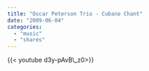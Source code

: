 ```yaml
---
title: "Oscar Peterson Trio - Cubano Chant"
date: "2009-06-04"
categories:
  - "music"
  - "shares"
---
```


<div style="width: 70vw;">{{< youtube d3y-pAvB\_z0>}}</div>
